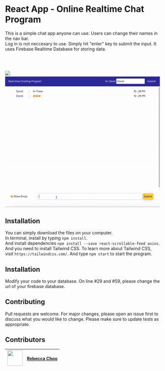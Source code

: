 # React App - Online Realtime Chat Program

This is a simple chat app anyone can use. Users can change their names in the nav bar. <br />Log in is not neccesary to use. Simply hit "enter" key to submit the input. It uses Firebase Realtime Database for storing data.

<br /><br />

<img src="https://github.com/rebeccachoo/react-chatting-app/blob/main/ezgif.com-gif-maker.gif?raw=true" />
<img src="https://github.com/rebeccachoo/react-chat-app/blob/main/ezgif.com-gif-maker%20(3).gif?raw=true" />
 

## Installation

You can simply download the files on your computer. <br />
In terminal, install by typing `npm install`.  <br />
And install dependencies `npm install --save react-scrollable-feed axios`.  <br />
And you need to install Tailwind CSS. To learn more about Tailwind CSS, visit `https://tailwindcss.com/`.
And type `npm start` to start the program.

## Installation

Modify your code to your database. On line #29 and #59, please change the url of your firebase database.
 
## Contributing

Pull requests are welcome. For major changes, please open an issue first to discuss what you would like to change.
Please make sure to update tests as appropriate. 


##  Contributors

|  <img src="https://avatars.githubusercontent.com/u/254729?s=460&u=58ed23724180265db677357b4133d4ef970d6407&v=4" width="50" height="50" /> |<a href="https://github.com/rebeccachoo" target="_blank">Rebecca Choo</a>| 
| ----------- | ----------- |
